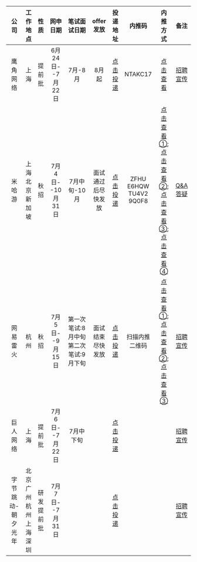 | 公司 | 工作地点 | 性质 | 网申日期 | 笔试面试日期 | offer发放 | 投递地址 | 内推码 | 内推方式 | 备注 |  
| :----: | :---: | :-------: | :----------: | :----------: | :-------: | :----: | :---: | :--: | :--: |  
| 鹰角网络 | 上海 | 提前批 | 6月24日--7月22日 | 7月-8月 | 8月起 | [点击投递](https://campus.hypergryph.com/campus_apply/hypergryph/26326/#/jobs?zhineng=72529) | NTAKC17 | [点击查看](https://raw.githubusercontent.com/ZZh2333/picgoResource/main/img/README2022-07-04-19-10-26.jpg)  | [招聘宣传](https://raw.githubusercontent.com/ZZh2333/picgoResource/main/img/README2022-07-04-19-11-01.jpg) |
| 米哈游 | 上海  北京  新加坡 | 秋招 | 7月4日--10月31日 | 7月中旬-10月 | 面试通过后尽快发放 | [点击投递](https://campus.mihoyo.com/#/campus) | ZFHU  E6HQW  TU4V2  9Q0F8 | [点击查看①](https://raw.githubusercontent.com/ZZh2333/picgoResource/main/img/README2022-07-04-19-11-33.jpg);[点击查看②](https://raw.githubusercontent.com/ZZh2333/picgoResource/main/img/README2022-07-04-19-11-58.jpg);[点击查看③](https://raw.githubusercontent.com/ZZh2333/picgoResource/main/img/README2022-07-04-19-12-25.jpg);[点击查看④](https://raw.githubusercontent.com/ZZh2333/picgoResource/main/img/README2022-07-04-19-12-48.jpg) | [Q&A答疑](https://mp.weixin.qq.com/s/DbH3LmZcvpVPmVVy5Ji7sg) |
| 网易雷火 | 杭州 | 秋招 | 7月5日--9月15日 | 第一次笔试:8月中旬  第二次笔试:9月下旬 | 面试结束尽快发放 | [点击投递](https://leihuo.163.com/campus/) | 扫描内推二维码 | [点击查看①](https://raw.githubusercontent.com/ZZh2333/picgoResource/main/img/%E6%A0%A1%E6%8B%9B%E6%97%A5%E5%8E%862022-07-05-11-28-14.png);[点击查看②](https://raw.githubusercontent.com/ZZh2333/picgoResource/main/img/%E6%A0%A1%E6%8B%9B%E6%97%A5%E5%8E%862022-07-05-11-29-10.jpg);[点击查看③](https://raw.githubusercontent.com/ZZh2333/picgoResource/main/img/%E6%A0%A1%E6%8B%9B%E6%97%A5%E5%8E%862022-07-05-11-29-41.png) | [招聘宣传](https://mp.weixin.qq.com/s/h6PvUeRyuQy0WONDOeSptA) |
| 巨人网络 | 上海 | 提前批 | 7月6日--7月22日 | 7月中下旬 |  | [点击投递](https://www.nowcoder.com/careers/Giant/102891) |  |  |[招聘宣传](https://mp.weixin.qq.com/s/QZtfmG6cnlo0DLl0BAvf6w) |
| 字节跳动-朝夕光年 | 北京  广州  杭州  上海  深圳 | 研发提前批 | 7月7日--7月31日 |  |  | [点击投递](https://jobs.bytedance.com/campus/position?keywords=%E6%9C%9D%E5%A4%95%E5%85%89%E5%B9%B4&category=&location=&project=&type=2&job_hot_flag=&current=1&limit=10&functionCategory=&spread=YQNNAMA) |  |  | [招聘宣传](https://mp.weixin.qq.com/s/3oQLLex_QSGdTtAF-xN_aQ) |